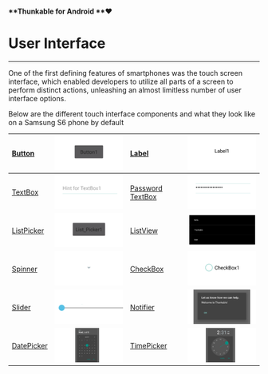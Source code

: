 #### **Thunkable for Android **❤

# User Interface

---

One of the first defining features of smartphones was the touch screen interface, which enabled developers to utilize all parts of a screen to perform distinct actions, unleashing an almost limitless number of user interface options.

Below are the different touch interface components and what they look like on a Samsung S6 phone by default

| [Button](/android/components/user-interface/button.md) | ![](/assets/button.png) | [Label](/android/components/user-interface/label.md) | ![](/assets/label.png) |
| :--- | :--- | :--- | :--- |
| [TextBox](/android/components/user-interface/textbox.md) | ![](/assets/textbox.png) | [Password TextBox](/android/components/user-interface/textbox.md) | ![](/assets/password-textbox.png) |
| [ListPicker](/android/components/user-interface/listpicker.md) | ![](/assets/listpicker.png) | [ListView](/android/components/user-interface/listpicker.md) | ![](/assets/listview.png) |
| [Spinner](/android/components/user-interface/listpicker.md) | ![](/assets/spinner.png) | [CheckBox](/android/components/user-interface/listpicker.md) | ![](/assets/checkbox.png) |
| [Slider](/android/components/user-interface/slider.md) | ![](/assets/slider.png) | [Notifier](/android/components/user-interface/notifier.md) | ![](/assets/notifier.png) |
| [DatePicker](/android/components/user-interface/datepicker.md) | ![](/assets/datepicker.png) | [TimePicker](/android/components/user-interface/datepicker.md) | ![](/assets/timepicker.png) |



